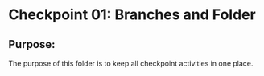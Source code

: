 # Checkpoint 01: Branches and Folder
## Purpose:
The purpose of this folder is to keep all checkpoint activities in one place.
